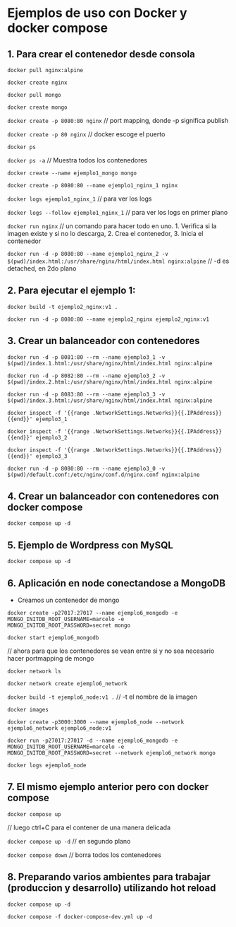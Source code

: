 # Ejemplos de uso con Docker y docker compose

## 1. Para crear el contenedor desde consola

`docker pull nginx:alpine`

`docker create nginx`

`docker pull mongo`

`docker create mongo`

`docker create -p 8080:80 nginx` // port mapping, donde -p significa publish

`docker create -p 80 nginx` // docker escoge el puerto

`docker ps`

`docker ps -a` // Muestra todos los contenedores

`docker create --name ejemplo1_mongo mongo`

`docker create -p 8080:80 --name ejemplo1_nginx_1 nginx`

`docker logs ejemplo1_nginx_1` // para ver los logs

`docker logs --follow ejemplo1_nginx_1` // para ver los logs en primer plano


`docker run nginx` // un comando para hacer todo en uno. 1. Verifica si la imagen existe y si no lo descarga, 2. Crea el contenedor, 3. Inicia el contenedor

`docker run -d -p 8080:80 --name ejemplo1_nginx_2 -v $(pwd)/index.html:/usr/share/nginx/html/index.html nginx:alpine` // -d es detached, en 2do plano

## 2. Para ejecutar el ejemplo 1:

`docker build -t ejemplo2_nginx:v1 .`

`docker run -d -p 8080:80 --name ejemplo2_nginx ejemplo2_nginx:v1`

## 3. Crear un balanceador con contenedores

`docker run -d -p 8081:80 --rm --name ejemplo3_1 -v $(pwd)/index.1.html:/usr/share/nginx/html/index.html nginx:alpine`

`docker run -d -p 8082:80 --rm --name ejemplo3_2 -v $(pwd)/index.2.html:/usr/share/nginx/html/index.html nginx:alpine`

`docker run -d -p 8083:80 --rm --name ejemplo3_3 -v $(pwd)/index.3.html:/usr/share/nginx/html/index.html nginx:alpine`

`docker inspect -f '{{range .NetworkSettings.Networks}}{{.IPAddress}}{{end}}' ejemplo3_1`

`docker inspect -f '{{range .NetworkSettings.Networks}}{{.IPAddress}}{{end}}' ejemplo3_2`

`docker inspect -f '{{range .NetworkSettings.Networks}}{{.IPAddress}}{{end}}' ejemplo3_3`

`docker run -d -p 8080:80 --rm --name ejemplo3_0 -v $(pwd)/default.conf:/etc/nginx/conf.d/nginx.conf nginx:alpine`

## 4. Crear un balanceador con contenedores con docker compose

`docker compose up -d`

## 5. Ejemplo de Wordpress con MySQL

`docker compose up -d`

## 6. Aplicación en node conectandose a MongoDB

- Creamos un contenedor de mongo

`docker create -p27017:27017 --name ejemplo6_mongodb -e MONGO_INITDB_ROOT_USERNAME=marcelo -e MONGO_INITDB_ROOT_PASSWORD=secret mongo`

`docker start ejemplo6_mongodb`

// ahora para que los contenedores se vean entre si y no sea necesario hacer portmapping de mongo

`docker network ls`

`docker network create ejemplo6_network`

`docker build -t ejemplo6_node:v1 .`   // -t el nombre de la imagen

`docker images`

`docker create -p3000:3000 --name ejemplo6_node --network ejemplo6_network ejemplo6_node:v1`

`docker run -p27017:27017 -d --name ejemplo6_mongodb -e MONGO_INITDB_ROOT_USERNAME=marcelo -e MONGO_INITDB_ROOT_PASSWORD=secret --network ejemplo6_network mongo`

`docker logs ejemplo6_node`

## 7. El mismo ejemplo anterior pero con docker compose

`docker compose up`

// luego ctrl+C para el contener de una manera delicada


`docker compose up -d` // en segundo plano

`docker compose down` // borra todos los contenedores

## 8. Preparando varios ambientes para trabajar (produccion y desarrollo) utilizando hot reload

`docker compose up -d`

`docker compose -f docker-compose-dev.yml up -d`

